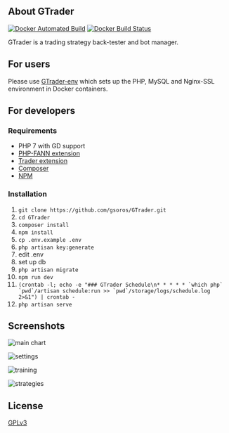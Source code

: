 ## About GTrader
[![Docker Automated Build](https://img.shields.io/docker/automated/gsoros/gtrader.svg?style=plastic)](https://hub.docker.com/r/gsoros/gtrader/)
[![Docker Build Status](https://img.shields.io/docker/build/gsoros/gtrader.svg?style=plastic)](https://hub.docker.com/r/gsoros/gtrader/)

GTrader is a trading strategy back-tester and bot manager.

## For users
Please use [GTrader-env](https://github.com/gsoros/GTrader-env) which sets up the PHP, MySQL and Nginx-SSL environment in Docker containers.

## For developers
### Requirements
* PHP 7 with GD support
* [PHP-FANN extension](http://php.net/manual/en/book.fann.php)
* [Trader extension](http://php.net/manual/en/book.trader.php)
* [Composer](https://getcomposer.org/)
* [NPM](https://www.npmjs.com/)

### Installation
1. ```git clone https://github.com/gsoros/GTrader.git```
2. ```cd GTrader```
3. ```composer install```
4. ```npm install```
5. ```cp .env.example .env```
6. ```php artisan key:generate```
7. edit .env
8. set up db
9. ```php artisan migrate```
10. ```npm run dev```
11. ```(crontab -l; echo -e "### GTrader Schedule\n* * * * * `which php` `pwd`/artisan schedule:run >> `pwd`/storage/logs/schedule.log 2>&1") | crontab -```
12. ```php artisan serve```

## Screenshots
![main chart](https://cloud.githubusercontent.com/assets/12033369/23566860/fdeaecca-0053-11e7-9c57-7de5d9aa8297.png)

![settings](https://cloud.githubusercontent.com/assets/12033369/23566869/08e82b60-0054-11e7-9637-3de98b20c5cf.png)

![training](https://cloud.githubusercontent.com/assets/12033369/23566864/01f26f1e-0054-11e7-82fd-c23d142728fa.png)

![strategies](https://cloud.githubusercontent.com/assets/12033369/23566871/0e0255da-0054-11e7-861d-3412d534c426.png)

## License
[GPLv3](https://www.gnu.org/licenses/gpl-3.0.en.html)
